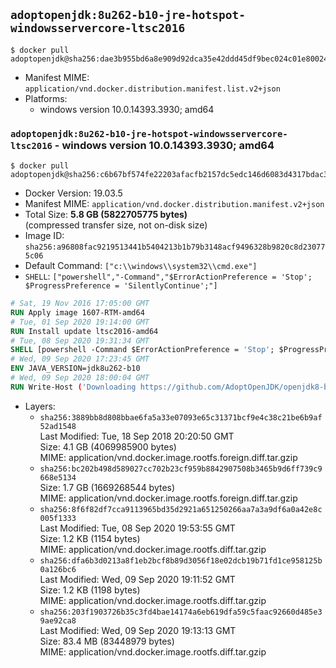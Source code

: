 ## `adoptopenjdk:8u262-b10-jre-hotspot-windowsservercore-ltsc2016`

```console
$ docker pull adoptopenjdk@sha256:dae3b955bd6a8e909d92dca35e42ddd45df9bec024c01e80024654e98b01270b
```

-	Manifest MIME: `application/vnd.docker.distribution.manifest.list.v2+json`
-	Platforms:
	-	windows version 10.0.14393.3930; amd64

### `adoptopenjdk:8u262-b10-jre-hotspot-windowsservercore-ltsc2016` - windows version 10.0.14393.3930; amd64

```console
$ docker pull adoptopenjdk@sha256:c6b67bf574fe22203afacfb2157dc5edc146d6083d4317bdac32a9f48271dfa1
```

-	Docker Version: 19.03.5
-	Manifest MIME: `application/vnd.docker.distribution.manifest.v2+json`
-	Total Size: **5.8 GB (5822705775 bytes)**  
	(compressed transfer size, not on-disk size)
-	Image ID: `sha256:a96808fac9219513441b5404213b1b79b3148acf9496328b9820c8d230775c06`
-	Default Command: `["c:\\windows\\system32\\cmd.exe"]`
-	`SHELL`: `["powershell","-Command","$ErrorActionPreference = 'Stop'; $ProgressPreference = 'SilentlyContinue';"]`

```dockerfile
# Sat, 19 Nov 2016 17:05:00 GMT
RUN Apply image 1607-RTM-amd64
# Tue, 01 Sep 2020 19:14:00 GMT
RUN Install update ltsc2016-amd64
# Tue, 08 Sep 2020 19:31:34 GMT
SHELL [powershell -Command $ErrorActionPreference = 'Stop'; $ProgressPreference = 'SilentlyContinue';]
# Wed, 09 Sep 2020 17:23:45 GMT
ENV JAVA_VERSION=jdk8u262-b10
# Wed, 09 Sep 2020 18:00:04 GMT
RUN Write-Host ('Downloading https://github.com/AdoptOpenJDK/openjdk8-binaries/releases/download/jdk8u262-b10/OpenJDK8U-jre_x64_windows_hotspot_8u262b10.msi ...');     [Net.ServicePointManager]::SecurityProtocol = [Net.SecurityProtocolType]::Tls12;     wget https://github.com/AdoptOpenJDK/openjdk8-binaries/releases/download/jdk8u262-b10/OpenJDK8U-jre_x64_windows_hotspot_8u262b10.msi -O 'openjdk.msi';     Write-Host ('Verifying sha256 (e85f21cddd791f1b362de285338912de60ee12d7fd27847faeee37f294f7a06b) ...');     if ((Get-FileHash openjdk.msi -Algorithm sha256).Hash -ne 'e85f21cddd791f1b362de285338912de60ee12d7fd27847faeee37f294f7a06b') {             Write-Host 'FAILED!';             exit 1;     };         New-Item -ItemType Directory -Path C:\temp | Out-Null;         Write-Host 'Installing using MSI ...';     Start-Process -FilePath "msiexec.exe" -ArgumentList '/i', 'openjdk.msi', '/L*V', 'C:\temp\OpenJDK.log',     '/quiet', 'ADDLOCAL=FeatureEnvironment,FeatureJarFileRunWith,FeatureJavaHome' -Wait -Passthru;     Remove-Item -Path C:\temp -Recurse | Out-Null;     Write-Host 'Removing openjdk.msi ...';     Remove-Item openjdk.msi -Force
```

-	Layers:
	-	`sha256:3889bb8d808bbae6fa5a33e07093e65c31371bcf9e4c38c21be6b9af52ad1548`  
		Last Modified: Tue, 18 Sep 2018 20:20:50 GMT  
		Size: 4.1 GB (4069985900 bytes)  
		MIME: application/vnd.docker.image.rootfs.foreign.diff.tar.gzip
	-	`sha256:bc202b498d589027cc702b23cf959b8842907508b3465b9d6ff739c9668e5134`  
		Size: 1.7 GB (1669268544 bytes)  
		MIME: application/vnd.docker.image.rootfs.foreign.diff.tar.gzip
	-	`sha256:8f6f82df7cca9113965bd35d2921a651250266aa7a3a9df6a0a42e8c005f1333`  
		Last Modified: Tue, 08 Sep 2020 19:53:55 GMT  
		Size: 1.2 KB (1154 bytes)  
		MIME: application/vnd.docker.image.rootfs.diff.tar.gzip
	-	`sha256:dfa6b3d0213a8f1eb2bcf8b89d3056f18e02dcb19b71fd1ce958125b0a126bc6`  
		Last Modified: Wed, 09 Sep 2020 19:11:52 GMT  
		Size: 1.2 KB (1198 bytes)  
		MIME: application/vnd.docker.image.rootfs.diff.tar.gzip
	-	`sha256:203f1903726b35c3fd4bae14174a6eb619dfa59c5faac92660d485e39ae92ca8`  
		Last Modified: Wed, 09 Sep 2020 19:13:13 GMT  
		Size: 83.4 MB (83448979 bytes)  
		MIME: application/vnd.docker.image.rootfs.diff.tar.gzip
